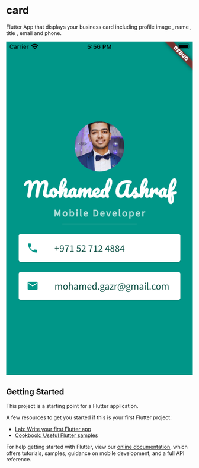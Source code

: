 # card

Flutter App that displays your business card including profile image , name , title , email and phone.


![ScreenShot](https://github.com/mo7amedgazr/BusinessCardAppUsingFlutter/blob/master/screenshoot/screenshoot1.png?raw=true)



## Getting Started

This project is a starting point for a Flutter application.

A few resources to get you started if this is your first Flutter project:

- [Lab: Write your first Flutter app](https://flutter.dev/docs/get-started/codelab)
- [Cookbook: Useful Flutter samples](https://flutter.dev/docs/cookbook)

For help getting started with Flutter, view our
[online documentation](https://flutter.dev/docs), which offers tutorials,
samples, guidance on mobile development, and a full API reference.

